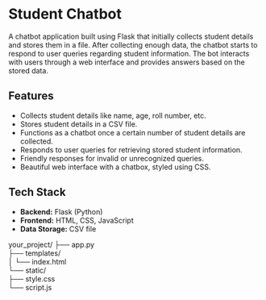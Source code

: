 # Student Chatbot

A chatbot application built using Flask that initially collects student details and stores them in a file. After collecting enough data, the chatbot starts to respond to user queries regarding student information. The bot interacts with users through a web interface and provides answers based on the stored data.

## Features

- Collects student details like name, age, roll number, etc.
- Stores student details in a CSV file.
- Functions as a chatbot once a certain number of student details are collected.
- Responds to user queries for retrieving stored student information.
- Friendly responses for invalid or unrecognized queries.
- Beautiful web interface with a chatbox, styled using CSS.

## Tech Stack

- **Backend:** Flask (Python)
- **Frontend:** HTML, CSS, JavaScript
- **Data Storage:** CSV file

your_project/
├── app.py                
├── templates/            
│   └── index.html       
└── static/            
    ├── style.css         
    └── script.js         
